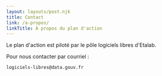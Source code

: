 ```yaml
---
layout: layouts/post.njk
title: Contact
link: /a-propos/
linkTitle: À propos du plan d'action
---
```


Le plan d'action est piloté par le pôle logiciels libres d'Etalab.

Pour nous contacter par courriel :

`logiciels-libres@data.gouv.fr`
